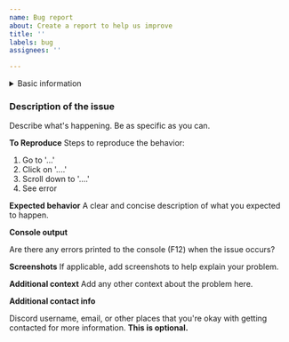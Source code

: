 ```yaml
---
name: Bug report
about: Create a report to help us improve
title: ''
labels: bug
assignees: ''

---
```


<!-- DO NOT FILE BUGS FOR PREVIEW, ALPHA, OR BETA VERSIONS OF FOUNDRY VTT -->
<!-- ONLY BUGS FOR STABLE FOUNDRY VTT  RELEASES WILL BE ACCEPTED -->
<details>
<summary>Basic information</summary>

 - Pool Party version: (ex. 1.0)
 - Foundry VTT version: (ex 0.8.9)

</details>

### Description of the issue

Describe what's happening. Be as specific as you can.

**To Reproduce**
Steps to reproduce the behavior:
1. Go to '...'
2. Click on '....'
3. Scroll down to '....'
4. See error

**Expected behavior**
A clear and concise description of what you expected to happen.

**Console output**

Are there any errors printed to the console (F12) when the issue occurs?

**Screenshots**
If applicable, add screenshots to help explain your problem.

**Additional context**
Add any other context about the problem here.

**Additional contact info**

Discord username, email, or other places that you're okay with getting contacted for more information. **This is optional.**
